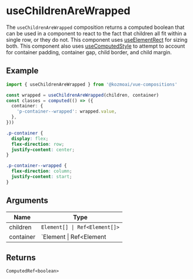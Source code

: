 # useChildrenAreWrapped
The `useChildrenAreWrapped` composition returns a computed boolean that can be used in a component to react to the fact that children all fit within a single row, or they do not. This component uses [useElementRect](https://github.com/kozmoai/vue-compositions/tree/main/src/useElementRect) for sizing both. This component also uses [useComputedStyle](https://github.com/kozmoai/vue-compositions/tree/main/src/useComputedStyle) to attempt to account for container padding, container gap, child border, and child margin.

## Example
```typescript
import { useChildrenAreWrapped } from '@kozmoai/vue-compositions'

const wrapped = useChildrenAreWrapped(children, container)
const classes = computed(() => ({
  container: {
    'p-container--wrapped': wrapped.value,
  },
}))
```

```css
.p-container {
  display: flex;
  flex-direction: row;
  justify-content: center;
}

.p-container--wrapped {
  flex-direction: column;
  justify-content: start;
}
```

## Arguments
| Name     | Type                              |
|----------|-----------------------------------|
| children | `Element[] \| Ref<Element[]>` |
| container | `Element \| Ref<Element | undefined>` |

## Returns
`ComputedRef<boolean>`